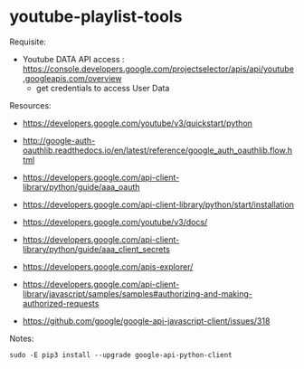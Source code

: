 # youtube-playlist-tools

Requisite:

- Youtube DATA API access : https://console.developers.google.com/projectselector/apis/api/youtube.googleapis.com/overview
  - get credentials to access User Data

Resources:

- https://developers.google.com/youtube/v3/quickstart/python
- http://google-auth-oauthlib.readthedocs.io/en/latest/reference/google_auth_oauthlib.flow.html
- https://developers.google.com/api-client-library/python/guide/aaa_oauth
- https://developers.google.com/api-client-library/python/start/installation
- https://developers.google.com/youtube/v3/docs/
- https://developers.google.com/api-client-library/python/guide/aaa_client_secrets
- https://developers.google.com/apis-explorer/
  
- https://developers.google.com/api-client-library/javascript/samples/samples#authorizing-and-making-authorized-requests  
- https://github.com/google/google-api-javascript-client/issues/318  
  
Notes:

    sudo -E pip3 install --upgrade google-api-python-client
    
